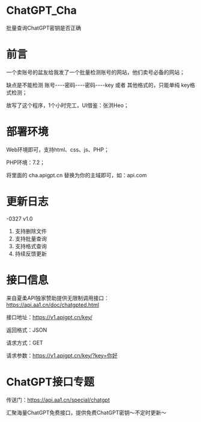 # ChatGPT_Cha
批量查询ChatGPT密钥是否正确

# 前言

一个卖账号的盆友给我发了一个批量检测账号的网站，他们卖号必备的网站；

缺点是不能检测 账号----密码----密码----key 或者 其他格式的，只能单纯 key格式检测；

故写了这个程序，1个小时完工，UI借鉴：张洪Heo；

# 部署环境

Web环境即可，支持html、css、js、PHP；

PHP环境：7.2；

将里面的 cha.apigpt.cn 替换为你的主域即可，如：api.com

# 更新日志

-0327 v1.0
1. 支持删除文件
2. 支持批量查询
3. 支持格式查询
4. 持续反馈更新

# 接口信息

来自夏柔API独家赞助提供无限制调用接口：https://api.aa1.cn/doc/chatgpted.html

接口地址：https://v1.apigpt.cn/key/

返回格式：JSON

请求方式：GET

请求参数：https://v1.apigpt.cn/key/?key=你好

# ChatGPT接口专题

传送门：https://api.aa1.cn/special/chatgpt

汇聚海量ChatGPT免费接口，提供免费ChatGPT密钥～不定时更新～

